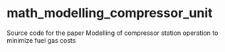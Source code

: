 # math_modelling_compressor_unit
Source code for the paper Modelling of compressor station operation to minimize fuel gas costs
